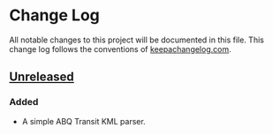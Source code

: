 # Change Log
All notable changes to this project will be documented in this file. This change log follows the conventions of [keepachangelog.com](http://keepachangelog.com/).

## [Unreleased]
### Added
- []() A simple ABQ Transit KML parser.

[Unreleased]: https://github.com/jvtrigueros/abq-transit-utilities/compare/master...HEAD
